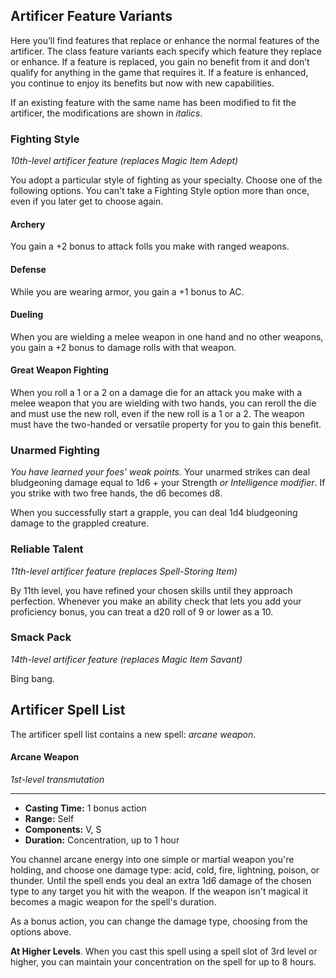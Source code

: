 ## Artificer Feature Variants

Here you’ll find features that replace or enhance the normal features of the artificer. The class feature variants each specify which feature they replace or enhance. If a feature is replaced, you gain no benefit from it and don’t qualify for anything in the game that requires it. If a feature is enhanced, you continue to enjoy its benefits but now with new capabilities.

If an existing feature with the same name has been modified to fit the artificer, the modifications are shown in _italics_.

### Fighting Style
_10th-level artificer feature (replaces Magic Item Adept)_

You adopt a particular style of fighting as your specialty. Choose one of the following options. You can't take a Fighting Style option more than once, even if you later get to choose again.

#### Archery

You gain a +2 bonus to attack folls you make with ranged weapons.

#### Defense

While you are wearing armor, you gain a +1 bonus to AC.

#### Dueling

When you are wielding a melee weapon in one hand and no other weapons, you gain a +2 bonus to damage rolls with that weapon.

#### Great Weapon Fighting

When you roll a 1 or a 2 on a damage die for an attack you make with a melee weapon that you are wielding with two hands, you can reroll the die and must use the new roll, even if the new roll is a 1 or a 2. The weapon must have the two-handed or versatile property for you to gain this benefit.

### Unarmed Fighting

_You have learned your foes' weak points._ Your unarmed strikes can deal bludgeoning damage equal to 1d6 + your Strength _or Intelligence modifier_. If you strike with two free hands, the d6 becomes d8.

When you successfully start a grapple, you can deal 1d4 bludgeoning damage to the grappled creature.

### Reliable Talent
_11th-level artificer feature (replaces Spell-Storing Item)_

By 11th level, you have refined your chosen skills until they approach perfection. Whenever you make an ability check that lets you add your proficiency bonus, you can treat a d20 roll of 9 or lower as a 10.

### Smack Pack
_14th-level artificer feature (replaces Magic Item Savant)_

Bing bang.

## Artificer Spell List

The artificer spell list contains a new spell: _arcane weapon_.

#### Arcane Weapon
*1st-level transmutation*
___
- **Casting Time:** 1 bonus action
- **Range:** Self
- **Components:** V, S
- **Duration:** Concentration, up to 1 hour

You channel arcane energy into one simple or martial weapon you're holding, and choose one damage type: acid, cold, fire, lightning, poison, or thunder. Until the spell ends you deal an extra 1d6 damage of the chosen type to any target you hit with the weapon. If the weapon isn't magical it becomes a magic weapon for the spell's duration.

As a bonus action, you can change the damage type, choosing from the options above.

**At Higher Levels**. When you cast this spell using a spell slot of 3rd level or higher, you can maintain your concentration on the spell for up to 8 hours.



